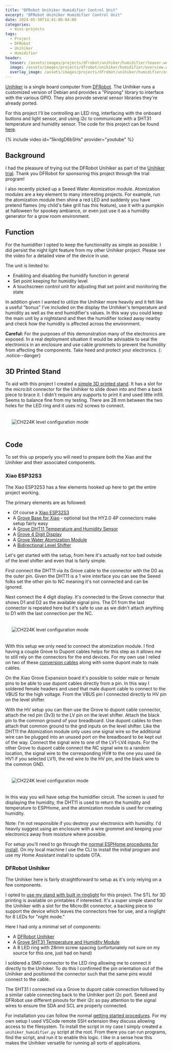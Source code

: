 ```yaml
---
title: "DFRobot Unihiker Humidifier Control Unit"
excerpt: "DFRobot Unihiker Humidifier Control Unit"
date: 2024-05-30T14:41:00-04:00
categories:
  - mini-projects
tags:
  - Project
  - DFRobot
  - Unihiker
  - Humidifier
header:
  teaser: /assets/images/projects/dfrobot/unihiker/humidifier/teaser.webp
  image: /assets/images/projects/dfrobot/unihiker/humidifier/overview.webp
  overlay_image: /assets/images/projects/dfrobot/unihiker/humidifier/overview.webp
---
```


[Unihiker](https://www.unihiker.com/) is a single board computer from [DFRobot](https://www.dfrobot.com/). The Unihiker runs a customized version of Debian and provides a "Pinpong" library to interface with the various GPIO. They also provide several sensor libraries they're already ported.

For this project I'll be controlling an LED ring, interfacing with the onboard buttons and light sensor, and using i2c to communicate with a SHT31 temperature and humidity sensor.
The code for this project can be found [here](https://github.com/Cosmic-Bee/unihiker_humidifier).

{% include video id="5krdgD6bSHs" provider="youtube" %}

## Background

I had the pleasure of trying out the DFRobot Unihiker as part of the [Unihiker trial](https://community.dfrobot.com/contest-1040.html). Thank you DFRobot for sponsoring this project through the trial program!

I also recently picked up a Seeed Water Atomization module. Atomization modules are a key element to many interesting projects. For example, run the atomization module then shine a red LED and suddenly you have pretend flames (my child's fake grill has this feature), use it with a pumpkin at halloween for spookey ambiance, or even just use it as a humidity generator for a grow room environment.

## Function

For the humidifier I opted to keep the functionality as simple as possible. I did persist the night light feature from my other Unihiker project. Please see the video for a detailed view of the device in use.

The unit is limited to:
- Enabling and disabling the humidify function in general
- Set point keeping for humidity level
- A touchscreen control unit for adjusting that set point and monitoring the state

In addition given I wanted to utilize the Unihiker more heavily and it felt like a useful "bonus" I've included on the display the Unihiker's temperature and humidity as well as the end humidifier's values. In this way you could keep the main unit by a nightstand and then the humidifier locked away nearby and check how the humidity is affected across the environment.

**Careful:** For the purposes of this demonstration many of the electronics are exposed. In a real deployment situation it would be advisable to seal the electronics in an enclosure and use cable grommets to prevent the humidity from affecting the components. Take heed and protect your electronics.
{: .notice--danger}

## 3D Printed Stand

To aid with this project I created a [simple 3D printed stand](https://www.printables.com/model/894852-unihiker-stand). It has a slot for the micro:bit connector for the Unihiker to slide down into and then a back piece to brace it. I didn't require any supports to print it and used little infill. Seems to balance fine from my testing. There are 28 mm between the two holes for the LED ring and it uses m2 screws to connect.

<img src="{{ site.url }}{{ site.baseurl }}/assets/images/projects/dfrobot/unihiker/scale/unihiker-stand.webp" alt="CH224K level configuration mode" style="padding: 20px; background-color: #FFF;">

## Code

To set this up properly you will need to prepare both the Xiao and the Unihiker and their associated components.

### Xiao ESP32S3

The Xiao ESP32S3 has a few elements hooked up here to get the entire project working.

The primary elements are as followed:
- Of course a [Xiao ESP32S3](https://wiki.seeedstudio.com/xiao_esp32s3_getting_started/)
- A [Grove Base for Xiao](https://www.seeedstudio.com/Grove-Shield-for-Seeeduino-XIAO-p-4621.html) - optional but the HY2.0 4P connectors make setup fairly easy
- A [Grove DHT11 Temperature and Humidity Sensor](https://wiki.seeedstudio.com/Grove-TemperatureAndHumidity_Sensor/)
- A [Grove 4 Digit Display](https://wiki.seeedstudio.com/Grove-4-Digit_Display/)
- A [Grove Water Atomization Module](https://wiki.seeedstudio.com/Grove-Water_Atomization/)
- A [Bidirectional Level Shifter](https://www.sparkfun.com/products/12009)

Let's get started with the setup, from here it's actually not too bad outside of the level shifter and even that is fairly simple.

First connect the DHT11 via its Grove cable to the connector with the D0 as the outer pin. Given the DHT11 is a 1 wire interface you can see the Seeed folks set the other pin to NC meaning it's not connected and can be ignored.

Next connect the 4 digit display. It's connected to the Grove connector that shows D1 and D2 as the available signal pins. The D1 from the last connector is repeated here but it's safe to use as we didn't attach anything to D1 with the last connection per the NC.

<img src="{{ site.url }}{{ site.baseurl }}/assets/images/projects/dfrobot/unihiker/humidifier/grove-expansion-connections.webp" alt="CH224K level configuration mode" style="padding: 20px; background-color: #FFF;">

With this setup we only need to connect the atomization module. I find having a couple Grove to Dupont cables helps for this step as it allows me to still rely on the connectors for the end devices. For my own use I relied on two of these [conversion cables](https://www.seeedstudio.com/Grove-4-pin-Male-Jumper-to-Grove-4-pin-Conversion-Cable-5-PCs-per-Pack.html) along with some dupont male to male cables.

On the Xiao Grove Expansion board it's possible to solder male or female pins to be able to use dupont cables directly from a pin. In this way I soldered female headers and used that male dupont cable to connect to the VBUS for the high voltage. From the VBUS pin I connected directly to HV pin on the level shifter.

With the HV setup you can then use the Grove to dupont cable connector, attach the red pin (3v3) to the LV pin on the level shifter. Attach the black pin to the common ground of your breadboard. Use dupont cables to then attach that common ground to the gnd inputs on the level shifter. Like the DHT11 the Atomization module only uses one signal wire so the additional wire can be plugged into an unused port on the breadboard to be kept out of the way. Connect the signal wire to one of the LV1-LV4 inputs. For the other Grove to dupont cable connect the NC signal wire to a random location, the signal wire to the corresponding HV# to the one you used (ie HV1 if you selected LV1), the red wire to the HV pin, and the black wire to the common GND.

<img src="{{ site.url }}{{ site.baseurl }}/assets/images/projects/dfrobot/unihiker/humidifier/level-shift.webp" alt="CH224K level configuration mode" style="padding: 20px; background-color: #FFF;">

In this way you will have setup the humidifier circuit. The screen is used for displaying the humidity, the DHT11 is used to return the humidity and temperature to ESPHome, and the atomization module is used for creating humidity.

Note: I'm not responsible if you destroy your electronics with humidity. I'd heavily suggest using an enclosure with a wire grommet and keeping your electronics away from moisture where possible.

For setup you'll need to go through the [normal ESPHome procedures for install](https://esphome.io/guides/getting_started_hassio.html). On my local machine I use the CLI to install the initial program and use my Home Assistant install to update OTA.

### DFRobot Unihiker

The Unihiker here is fairly straightforward to setup as it's only relying on a few components.

I opted to [use my stand with built in ringlight](https://www.printables.com/model/894852-unihiker-stand) for this project. The STL for 3D printing is available on printables if interested. It's a super simple stand for the Unihiker with a slot for the Micro:Bit connector, a backing piece to support the device which leaves the connectors free for use, and a ringlight for 8 LEDs for "night mode."

Here I had only a minimal set of components:
- A [DFRobot Unihiker](https://www.unihiker.com/)
- A [Grove SHT31 Temperature and Humidity Module](https://wiki.seeedstudio.com/Grove-TempAndHumi_Sensor-SHT31/)
- A 8 LED ring with 28mm screw spacing (unfortunately not sure on my source for this one, just had on hand)

I soldered a SMD connector to the LED ring allowing me to connect it directly to the Unihiker. To do this I confirmed the pin orientation out of the Unihiker and positioned the connector such that the same pins would connect to the cable.

The SHT31 I connected via a Grove to dupont cable connection followed by a similar cable connecting back to the Unihiker port i2c port. Seeed and DFRobot use different pinouts for their i2c so pay attention to the signal wires to ensure the SDA and SCL are properly connected.

For installation you can follow the normal [getting started procedures](https://www.unihiker.com/wiki/get-started). For my own setup I used VSCode remote SSH extension they discuss allowing access to the filesystem. To install the script in my case I simply created a `unihiker_humidifier.py` script at the root. From there you can run programs, find the script, and run it to enable this logic. I like in a sense how this makes the Unihiker versatile for running all sorts of applications.

